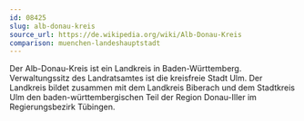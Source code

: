 ```yaml
---
id: 08425
slug: alb-donau-kreis
source_url: https://de.wikipedia.org/wiki/Alb-Donau-Kreis
comparison: muenchen-landeshauptstadt
---
```


Der Alb-Donau-Kreis ist ein Landkreis in Baden-Württemberg. Verwaltungssitz des Landratsamtes ist die kreisfreie Stadt Ulm. Der Landkreis bildet zusammen mit dem Landkreis Biberach und dem Stadtkreis Ulm den baden-württembergischen Teil der Region Donau-Iller im Regierungsbezirk Tübingen.
